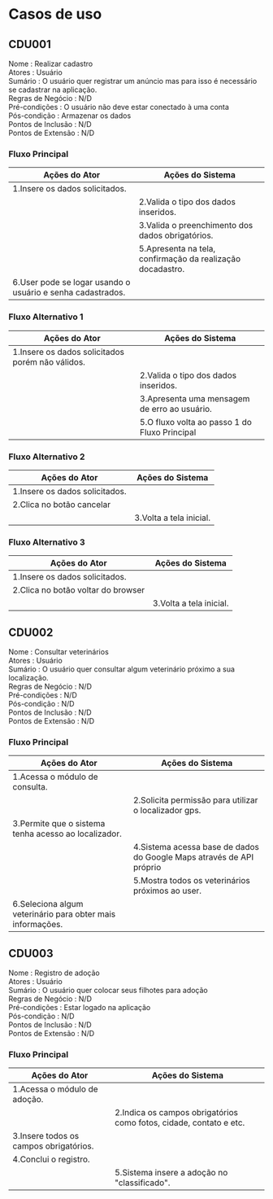 # Casos de uso

## CDU001
Nome : Realizar cadastro  
Atores :	Usuário  
Sumário	: O usuário quer registrar um anúncio mas para isso é necessário se cadastrar na aplicação.  
Regras de Negócio :	N/D  
Pré-condições	: O usuário não deve estar conectado à uma conta  
Pós-condição : Armazenar os dados  
Pontos de Inclusão :	N/D  
Pontos de Extensão :	N/D  

### Fluxo Principal
|                         Ações do Ator	                           |                          Ações do Sistema                         |
-------------------------------------------------------------------|--------------------------------------------------------------------
|1.Insere os dados solicitados.                                    |                                                                   |
|                                                                  | 2.Valida o tipo dos dados inseridos.                              |
|                                                                  | 3.Valida o preenchimento dos dados obrigatórios.                  | |                                                                  | 4.Gera uma chave primária pro user e armazena no banco.           |
|                                                                  | 5.Apresenta na tela, confirmação da realização docadastro.        |
|6.User pode se logar usando o usuário e senha cadastrados.        |                                                                   |


### Fluxo Alternativo 1
|                         Ações do Ator	                           |                          Ações do Sistema                         |
-------------------------------------------------------------------|--------------------------------------------------------------------
|1.Insere os dados solicitados porém não válidos.                  |                                                                   |
|                                                                  | 2.Valida o tipo dos dados inseridos.                              |
|                                                                  | 3.Apresenta uma mensagem de erro ao usuário.                      | |                                                                  | 4.O sistema limpa o(s) campo(s) errado(s).                        |
|                                                                  | 5.O fluxo volta ao passo 1 do Fluxo Principal                     |

### Fluxo Alternativo 2
|                         Ações do Ator	                           |                          Ações do Sistema                         |
-------------------------------------------------------------------|--------------------------------------------------------------------
|1.Insere os dados solicitados.                                    |                                                                   |
|2.Clica no botão cancelar                                         |                                                                   |
|                                                                  | 3.Volta a tela inicial.                                           |

### Fluxo Alternativo 3
|                         Ações do Ator	                           |                          Ações do Sistema                         |
-------------------------------------------------------------------|--------------------------------------------------------------------
|1.Insere os dados solicitados.                                    |                                                                   |
|2.Clica no botão voltar do browser                                |                                                                   |
|                                                                  | 3.Volta a tela inicial.                                           |



## CDU002
Nome : Consultar veterinários  
Atores :	Usuário  
Sumário	: O usuário quer consultar algum veterinário próximo a sua localização.  
Regras de Negócio :	N/D  
Pré-condições	: N/D  
Pós-condição : N/D  
Pontos de Inclusão :	N/D  
Pontos de Extensão :	N/D  

### Fluxo Principal
|                        Ações do Ator	                          |                          Ações do Sistema                         |
|-----------------------------------------------------------------|-------------------------------------------------------------------|
|1.Acessa o módulo de consulta.                                   |                                                                   |
|                                                                 |2.Solicita permissão para utilizar o localizador gps.              |
|3.Permite que o sistema tenha acesso ao localizador.             |                                                                   |
|                                                                 |4.Sistema acessa base de dados do Google Maps através de API próprio|
|                                                                 |5.Mostra todos os veterinários próximos ao user.                   |
|6.Seleciona algum veterinário para obter mais informações.       |                                                                   |


## CDU003

Nome : Registro de adoção  
Atores :	Usuário  
Sumário	: O usuário quer colocar seus filhotes para adoção  
Regras de Negócio :	N/D  
Pré-condições	: Estar logado na aplicação  
Pós-condição : N/D  
Pontos de Inclusão :	N/D  
Pontos de Extensão :	N/D  

### Fluxo Principal
|                         Ações do Ator	                           |                          Ações do Sistema                         |
|------------------------------------------------------------------|-------------------------------------------------------------------|
|1.Acessa o módulo de adoção.                                      |                                                                   |
|                                                                  |2.Indica os campos obrigatórios como fotos, cidade, contato e etc. |
|3.Insere todos os campos obrigatórios.                            |                                                                   |
|4.Conclui o registro.                                             |                                                                   |
|                                                                  |5.Sistema insere a adoção no "classificado".                       |
